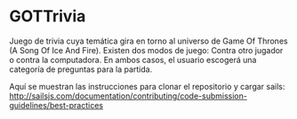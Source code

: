 # GOTTrivia

Juego de trivia cuya temática gira en torno al universo de Game Of Thrones (A Song Of Ice And Fire).
Existen dos modos de juego: Contra otro jugador o contra la computadora. En ambos casos, el usuario escogerá una categoría de preguntas para la partida.


Aquí se muestran las instrucciones para clonar el repositorio y cargar sails:
http://sailsjs.com/documentation/contributing/code-submission-guidelines/best-practices
